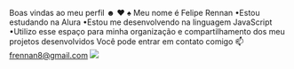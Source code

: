 Boas vindas ao meu perfil ☻ ♥ ♠ 
Meu nome é Felipe Rennan
  •Estou estudando na Alura
  •Estou me desenvolvendo na linguagem JavaScript
  •Utilizo esse espaço para minha organização e compartilhamento dos meu projetos desenvolvidos
Você pode entrar em contato comigo 📫
frennan8@gmail.com
![](https://www.google.com/url?sa=i&url=https%3A%2F%2Frecreio.uol.com.br%2Fnoticias%2Fentretenimento%2Fone-piece-afinal-qual-idade-de-luffy.phtml&psig=AOvVaw0X9kT61zm-jQdyuHvJHHTQ&ust=1716303900013000&source=images&cd=vfe&opi=89978449&ved=0CBAQjRxqFwoTCKi7hrXAnIYDFQAAAAAdAAAAABAE)
